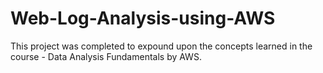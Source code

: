 # Web-Log-Analysis-using-AWS
This project was completed to expound upon the concepts learned in the course - Data Analysis Fundamentals by AWS.
